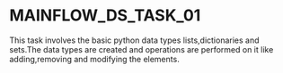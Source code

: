 # MAINFLOW_DS_TASK_01
This task involves the basic python data types lists,dictionaries and sets.The data types are created and operations are performed on it like adding,removing and modifying the elements.
